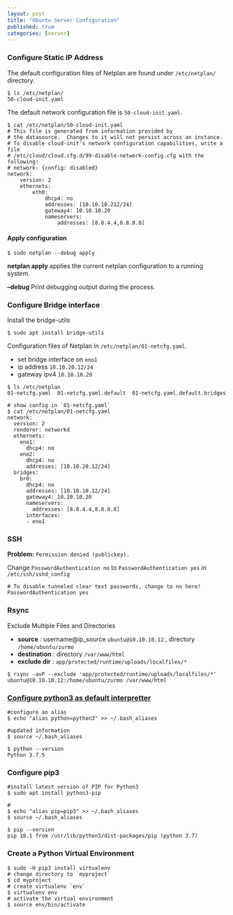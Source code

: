 ```yaml
---
layout: post
title: "Ubuntu Server Configuration"
published: true
categories: [server]
---
```


### Configure Static IP Address
The default configuration files of Netplan are found under `/etc/netplan/` directory.
```shell
$ ls /etc/netplan/
50-cloud-init.yaml
```
The default network configuration file is `50-cloud-init.yaml`.

```shell
$ cat /etc/netplan/50-cloud-init.yaml
# This file is generated from information provided by
# the datasource.  Changes to it will not persist across an instance.
# To disable cloud-init's network configuration capabilities, write a file
# /etc/cloud/cloud.cfg.d/99-disable-network-config.cfg with the following:
# network: {config: disabled}
network:
    version: 2
    ethernets:
        eth0:
            dhcp4: no
            addresses: [10.10.10.212/24]
            gateway4: 10.10.10.20
            nameservers:
                addresses: [8.8.4.4,8.8.8.8]
```

#### Apply configuration
```shell
$ sudo netplan --debug apply
```
**netplan apply** applies the current netplan configuration to a running system.

**–debug** Print debugging output during the process.

### Configure Bridge interface
Install the bridge-utils
```shell
$ sudo apt install bridge-utils
```

Configuration files of Netplan in `/etc/netplan/01-netcfg.yaml`.
* set bridge interface on `eno1`
* ip address `10.10.20.12/24`
* gateway ipv4 `10.10.10.20`

```shell
$ ls /etc/netplan
01-netcfg.yaml  01-netcfg.yaml.default  01-netcfg.yaml.default.bridges

# show config in `01-netcfg.yaml`
$ cat /etc/netplan/01-netcfg.yaml
network:
  version: 2
  renderer: networkd
  ethernets:
    eno1:
      dhcp4: no
    eno2:
      dhcp4: no
      addresses: [10.10.20.12/24]
  bridges:
    br0:
      dhcp4: no        
      addresses: [10.10.10.12/24]
      gateway4: 10.10.10.20
      nameservers:
        addresses: [8.8.4.4,8.8.8.8]
      interfaces:
      - eno1
```

### SSH
**Problem:** `Permission denied (publickey).`

Change `PasswordAuthentication no` to `PasswordAuthentication yes` in `/etc/ssh/sshd_config`

```
# To disable tunneled clear text passwords, change to no here!
PasswordAuthentication yes
```

### Rsync
Exclude Multiple Files and Directories
* **source** : username@ip_source `ubuntu@10.10.10.12` , directory `/home/ubuntu/zurmo`
* **destination** : directory `/var/www/html`
* **exclude dir** : `app/protected/runtime/uploads/localfiles/*`

```shell
$ rsync -avP --exclude 'app/protected/runtime/uploads/localfiles/*'  ubuntu@10.10.10.12:/home/ubuntu/zurmo /var/www/html
```

### [Configure python3 as default interpretter][1]
```shell
#configure an alias
$ echo "alias python=python3" >> ~/.bash_aliases

#updated information
$ source ~/.bash_aliases

$ python --version
Python 3.7.5

```

### Configure pip3
```shell
#install latest version of PIP for Python3
$ sudo apt install python3-pip

#
$ echo "alias pip=pip3" >> ~/.bash_aliases
$ source ~/.bash_aliases

$ pip --version
pip 18.1 from /usr/lib/python3/dist-packages/pip (python 3.7)
```

### Create a Python Virtual Environment
```shell
$ sudo -H pip3 install virtualenv
# change directory to `myproject`
$ cd myproject
# create virtualenv `env`
$ virtualenv env
# activate the virtual environment
$ source env/bin/activate
```

[1]: https://garywoodfine.com/configure-python-3-4-default-ubuntu-14-04-2/ "Configure Python 3 as default on Ubuntu"
